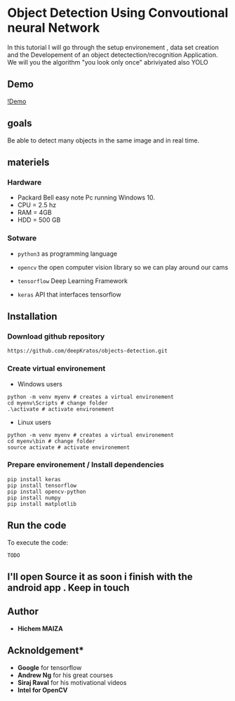 # Object Detection Using Convoutional neural Network 

In this tutorial I will go through the setup environement , data set creation and the Developement of an object detectection/recognition Application. 
We will you the algorithm "you look only once" abriviyated also YOLO  

## Demo

[!Demo](https://www.youtube.com/watch?v=I8_RptRGrDw&feature=youtu.be)

##  goals

Be able to detect many objects in the same image and in real time. 

##  materiels

### Hardware

* Packard Bell easy note Pc running Windows 10. 
* CPU  =  2.5 hz
* RAM  = 4GB 
* HDD  = 500 GB 

### Sotware

- `python3` as programming language

- `opencv` the open computer vision library  so we can play around our cams

- `tensorflow` Deep Learning Framework 

- `keras` API that interfaces tensorflow

## Installation

### Download github repository

```shell
https://github.com/deepKratos/objects-detection.git
```

### Create virtual environement

- Windows users

```shell
python -m venv myenv # creates a virtual environement
cd myenv\Scripts # change folder
.\activate # activate environement
```

- Linux users

```shell
python -m venv myenv # creates a virtual environement 
cd myenv\bin # change folder
source activate # activate environement  
```

### Prepare environement / Install dependencies

```shell
pip install keras
pip install tensorflow
pip install opencv-python
pip install numpy
pip install matplotlib
```

## Run the code

To execute the code:

`TODO`

## I'll open Source it as soon i finish with the android app . Keep in touch 

## Author

- **Hichem MAIZA**

## Acknoldgement*

*  **Google** for tensorflow
*  **Andrew Ng** for his great courses
*  **Siraj Raval** for his motivational videos
*  **Intel for OpenCV**